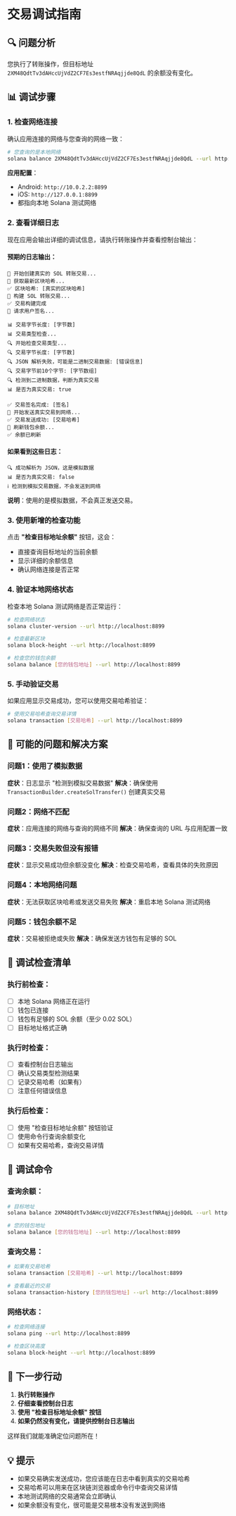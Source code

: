 # 交易调试指南

## 🔍 问题分析

您执行了转账操作，但目标地址 `2XM48QdtTv3dAHccUjVdZ2CF7Es3estfNRAqjjde8QdL` 的余额没有变化。

## 📊 调试步骤

### 1. **检查网络连接**

确认应用连接的网络与您查询的网络一致：

```bash
# 您查询的是本地网络
solana balance 2XM48QdtTv3dAHccUjVdZ2CF7Es3estfNRAqjjde8QdL --url http://localhost:8899
```

**应用配置**：
- Android: `http://10.0.2.2:8899`
- iOS: `http://127.0.0.1:8899`
- 都指向本地 Solana 测试网络

### 2. **查看详细日志**

现在应用会输出详细的调试信息，请执行转账操作并查看控制台输出：

#### 预期的日志输出：
```
🚀 开始创建真实的 SOL 转账交易...
📡 获取最新区块哈希...
✅ 区块哈希: [真实的区块哈希]
🔨 构建 SOL 转账交易...
✅ 交易构建完成
📝 请求用户签名...

📊 交易字节长度: [字节数]
📊 交易类型检查...
🔍 开始检查交易类型...
🔍 交易字节长度: [字节数]
🔍 JSON 解析失败，可能是二进制交易数据: [错误信息]
🔍 交易字节前10个字节: [字节数组]
🔍 检测到二进制数据，判断为真实交易
📊 是否为真实交易: true

✅ 交易签名完成: [签名]
🚀 开始发送真实交易到网络...
✅ 交易发送成功: [交易哈希]
🔄 刷新钱包余额...
✅ 余额已刷新
```

#### 如果看到这些日志：
```
🔍 成功解析为 JSON，这是模拟数据
📊 是否为真实交易: false
ℹ️ 检测到模拟交易数据，不会发送到网络
```
**说明**：使用的是模拟数据，不会真正发送交易。

### 3. **使用新增的检查功能**

点击 **"检查目标地址余额"** 按钮，这会：
- 直接查询目标地址的当前余额
- 显示详细的余额信息
- 确认网络连接是否正常

### 4. **验证本地网络状态**

检查本地 Solana 测试网络是否正常运行：

```bash
# 检查网络状态
solana cluster-version --url http://localhost:8899

# 检查最新区块
solana block-height --url http://localhost:8899

# 检查您的钱包余额
solana balance [您的钱包地址] --url http://localhost:8899
```

### 5. **手动验证交易**

如果应用显示交易成功，您可以使用交易哈希验证：

```bash
# 使用交易哈希查询交易详情
solana transaction [交易哈希] --url http://localhost:8899
```

## 🔧 可能的问题和解决方案

### 问题1：使用了模拟数据
**症状**：日志显示 "检测到模拟交易数据"
**解决**：确保使用 `TransactionBuilder.createSolTransfer()` 创建真实交易

### 问题2：网络不匹配
**症状**：应用连接的网络与查询的网络不同
**解决**：确保查询的 URL 与应用配置一致

### 问题3：交易失败但没有报错
**症状**：显示交易成功但余额没变化
**解决**：检查交易哈希，查看具体的失败原因

### 问题4：本地网络问题
**症状**：无法获取区块哈希或发送交易失败
**解决**：重启本地 Solana 测试网络

### 问题5：钱包余额不足
**症状**：交易被拒绝或失败
**解决**：确保发送方钱包有足够的 SOL

## 🎯 调试检查清单

### 执行前检查：
- [ ] 本地 Solana 网络正在运行
- [ ] 钱包已连接
- [ ] 钱包有足够的 SOL 余额（至少 0.02 SOL）
- [ ] 目标地址格式正确

### 执行时检查：
- [ ] 查看控制台日志输出
- [ ] 确认交易类型检测结果
- [ ] 记录交易哈希（如果有）
- [ ] 注意任何错误信息

### 执行后检查：
- [ ] 使用 "检查目标地址余额" 按钮验证
- [ ] 使用命令行查询余额变化
- [ ] 如果有交易哈希，查询交易详情

## 📝 调试命令

### 查询余额：
```bash
# 目标地址
solana balance 2XM48QdtTv3dAHccUjVdZ2CF7Es3estfNRAqjjde8QdL --url http://localhost:8899

# 您的钱包地址
solana balance [您的钱包地址] --url http://localhost:8899
```

### 查询交易：
```bash
# 如果有交易哈希
solana transaction [交易哈希] --url http://localhost:8899

# 查看最近的交易
solana transaction-history [您的钱包地址] --url http://localhost:8899
```

### 网络状态：
```bash
# 检查网络连接
solana ping --url http://localhost:8899

# 检查区块高度
solana block-height --url http://localhost:8899
```

## 🚀 下一步行动

1. **执行转账操作**
2. **仔细查看控制台日志**
3. **使用 "检查目标地址余额" 按钮**
4. **如果仍然没有变化，请提供控制台日志输出**

这样我们就能准确定位问题所在！

## 💡 提示

- 如果交易确实发送成功，您应该能在日志中看到真实的交易哈希
- 交易哈希可以用来在区块链浏览器或命令行中查询交易详情
- 本地测试网络的交易通常会立即确认
- 如果余额没有变化，很可能是交易根本没有发送到网络
